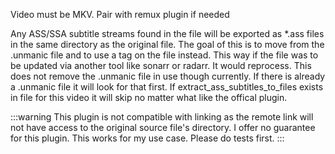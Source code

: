 Video must be MKV. Pair with remux plugin if needed

Any ASS/SSA subtitle streams found in the file will be exported as *.ass files in the same directory as the original file.
The goal of this is to move from the .unmanic file and to use a tag on the file instead. This way if the file was to be updated
via another tool like sonarr or radarr. It would reprocess. This does not remove the .unmanic file in use though currently. 
If there is already a .unmanic file it will look for that first. If extract_ass_subtitles_to_files exists in file for this
video it will skip no matter what like the offical plugin.

:::warning
This plugin is not compatible with linking as the remote link will not have access to the original source file's directory.
I offer no guarantee for this plugin. This works for my use case. Please do tests first.
:::
